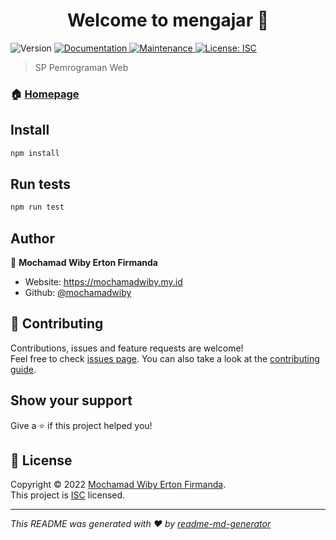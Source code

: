 <h1 align="center">Welcome to mengajar 👋</h1>
<p>
  <img alt="Version" src="https://img.shields.io/badge/version-1.0.0-blue.svg?cacheSeconds=2592000" />
  <a href="https://github.com/mochamadwiby/mengajar#readme" target="_blank">
    <img alt="Documentation" src="https://img.shields.io/badge/documentation-yes-brightgreen.svg" />
  </a>
  <a href="https://github.com/mochamadwiby/mengajar/graphs/commit-activity" target="_blank">
    <img alt="Maintenance" src="https://img.shields.io/badge/Maintained%3F-yes-green.svg" />
  </a>
  <a href="https://github.com/mochamadwiby/mengajar/blob/master/LICENSE" target="_blank">
    <img alt="License: ISC" src="https://img.shields.io/github/license/mochamadwiby/mengajar" />
  </a>
</p>

> SP Pemrograman Web

### 🏠 [Homepage](https://github.com/mochamadwiby/mengajar#readme)

## Install

```sh
npm install
```

## Run tests

```sh
npm run test
```

## Author

👤 **Mochamad Wiby Erton Firmanda**

* Website: https://mochamadwiby.my.id
* Github: [@mochamadwiby](https://github.com/mochamadwiby)

## 🤝 Contributing

Contributions, issues and feature requests are welcome!<br />Feel free to check [issues page](https://github.com/mochamadwiby/mengajar/issues). You can also take a look at the [contributing guide](https://github.com/mochamadwiby/mengajar/blob/master/CONTRIBUTING.md).

## Show your support

Give a ⭐️ if this project helped you!

## 📝 License

Copyright © 2022 [Mochamad Wiby Erton Firmanda](https://github.com/mochamadwiby).<br />
This project is [ISC](https://github.com/mochamadwiby/mengajar/blob/master/LICENSE) licensed.

***
_This README was generated with ❤️ by [readme-md-generator](https://github.com/kefranabg/readme-md-generator)_